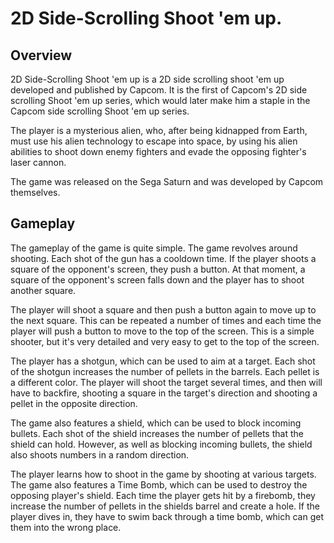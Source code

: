 # 2D Side-Scrolling Shoot 'em up.

## Overview

2D Side-Scrolling Shoot 'em up is a 2D side scrolling shoot 'em up developed and published by Capcom. It is the first of Capcom's 2D side scrolling Shoot 'em up series, which would later make him a staple in the Capcom side scrolling Shoot 'em up series.

The player is a mysterious alien, who, after being kidnapped from Earth, must use his alien technology to escape into space, by using his alien abilities to shoot down enemy fighters and evade the opposing fighter's laser cannon.

The game was released on the Sega Saturn and was developed by Capcom themselves.

## Gameplay

The gameplay of the game is quite simple. The game revolves around shooting. Each shot of the gun has a cooldown time. If the player shoots a square of the opponent's screen, they push a button. At that moment, a square of the opponent's screen falls down and the player has to shoot another square.

The player will shoot a square and then push a button again to move up to the next square. This can be repeated a number of times and each time the player will push a button to move to the top of the screen. This is a simple shooter, but it's very detailed and very easy to get to the top of the screen.

The player has a shotgun, which can be used to aim at a target. Each shot of the shotgun increases the number of pellets in the barrels. Each pellet is a different color. The player will shoot the target several times, and then will have to backfire, shooting a square in the target's direction and shooting a pellet in the opposite direction.

The game also features a shield, which can be used to block incoming bullets. Each shot of the shield increases the number of pellets that the shield can hold. However, as well as blocking incoming bullets, the shield also shoots numbers in a random direction.

The player learns how to shoot in the game by shooting at various targets. The game also features a Time Bomb, which can be used to destroy the opposing player's shield. Each time the player gets hit by a firebomb, they increase the number of pellets in the shields barrel and create a hole. If the player dives in, they have to swim back through a time bomb, which can get them into the wrong place.